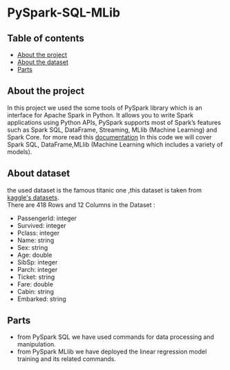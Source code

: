# PySpark-SQL-MLib

## Table of contents
* [About the project](#About-the-project)
* [About the dataset](#About-the-dataset)
* [Parts](#Parts)



## About the project
In this project we used the some tools of PySpark library which is an interface for Apache Spark in Python. 
It  allows you to write Spark applications using Python APIs, 
PySpark supports most of Spark’s features such as Spark SQL, DataFrame, Streaming,
MLlib (Machine Learning) and Spark Core. for more read this [documentation](https://spark.apache.org/docs/latest/api/python/) 
In this code we will cover Spark SQL, DataFrame,MLlib (Machine Learning which includes a variety of models).

## About dataset

the used dataset is the famous titanic one ,this dataset is taken from [kaggle's datasets](https://www.kaggle.com/datasets/brendan45774/test-file?resource=download).  
There are 418 Rows and 12 Columns in the Dataset :
 * PassengerId: integer 
 * Survived: integer 
 *  Pclass: integer 
 *  Name: string 
 * Sex: string 
 * Age: double 
 *  SibSp: integer 
 * Parch: integer 
 * Ticket: string 
 * Fare: double 
 * Cabin: string 
 * Embarked: string 


## Parts
* from PySpark SQL we have used commands for data processing and manipulation.
* from PySpark MLlib  we have deployed the linear regression model training and its related commands.
